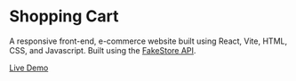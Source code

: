# Shopping Cart

A responsive front-end, e-commerce website built using React, Vite, HTML, CSS, and Javascript. Built using the [FakeStore API](https://fakestoreapi.com/).

[Live Demo](https://main--tiny-seahorse-7ae1e9.netlify.app/)
